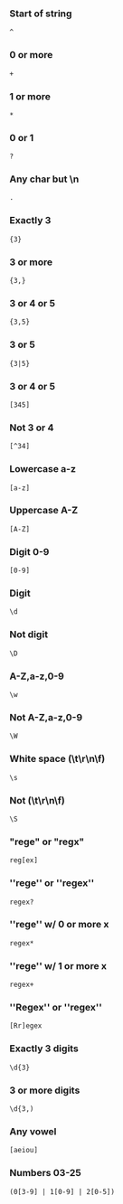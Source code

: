 ### Start of string
```
^
```

### 0 or more
```
+
```

### 1 or more
```
*
```

### 0 or 1
```
?
```

### Any char but \n
```
.
```

### Exactly 3
```
{3}
```

### 3 or more
```
{3,}
```

### 3 or 4 or 5
```
{3,5}
```

### 3 or 5
```
{3|5}
```

### 3 or 4 or 5
```
[345]
```

### Not 3 or 4
```
[^34]
```

### Lowercase a-z
```
[a-z]
```

### Uppercase A-Z
```
[A-Z]
```

### Digit 0-9
```
[0-9]
```

### Digit
```
\d
```

### Not digit
```
\D
```

### A-Z,a-z,0-9
```
\w
```

### Not A-Z,a-z,0-9
```
\W
```

### White space (\t\r\n\f)
```
\s
```

### Not (\t\r\n\f)
```
\S
```

### "rege" or "regx"
```
reg[ex]
```

### ''rege'' or ''regex''
```
regex?
```

### ''rege'' w/ 0 or more x
```
regex*
```

### ''rege'' w/ 1 or more x
```
regex+
```

### ''Regex'' or ''regex''
```
[Rr]egex
```

### Exactly 3 digits
```
\d{3}
```

### 3 or more digits
```
\d{3,)
```

### Any vowel
```
[aeiou]
```

### Numbers 03-25
```
(0[3-9] | 1[0-9] | 2[0-5])
```

